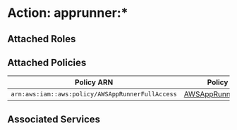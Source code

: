 # Action: apprunner:*

## Attached Roles

## Attached Policies

| Policy ARN | Policy Name |
|------------|-------------|
| `arn:aws:iam::aws:policy/AWSAppRunnerFullAccess` | [AWSAppRunnerFullAccess](../policies.md#awsapprunnerfullaccess) |

## Associated Services

